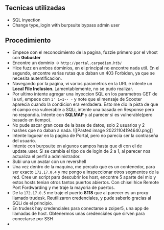 ## Tecnicas utilizadas
- SQL inyection
- Change type_login with burpsuite bypass admin user
## Procedimiento
- Empece con el reconocimiento de la pagina, fuzzie primero por el vhost con **Gobuster**
- Encontre un dominio -> ``http://portal.carpediem.htb/``
- Hice fuzz en ambos dominios, en el principal no encontre nada util. En el segundo, encontre varias rutas que daban un 403 Forbiden, ya que se necesita autentificacion.
- Navegando por la pagina, vi varios parametros en la URL e intente un **Local File Inclusion**. Lamentablemente, no se pudo realizar.
- Por ultimo intente agregar una inyeccion SQL en los parametros GET de la url, empece con ``1' 1=1-- -`` y note que el mensaje de Scooter aparecia cuando la condicion era verdadera. Esto me dio la pista de que el campo era vulnerable a SQLi, intente una basada en Response pero no respondia. Intente con **SQLMAP** y al parecer si es vulnerable(pero basado en tiempo).
- No pude sacar gran cosa de la base de datos, solo 2 usuarios y 2 hashes que no daban a nada.
![[Pasted image 20221104194640.png]]
- Intente loguear en la pagina de Portal, pero no parecia ser la contraseña del usuario. 
- Intente con burpsuite en algunos campos hasta que di con el de update_user. Si se cambia el tipo de de login de 2 a 1, al parecer nos actualiza el perfil a administrador.
- Subi una un avatar con un revershell 
- Una vez dentro de la maquina, me percato que es un contenedor, para ser exacto `172.17.0.4` y me pongo a inspeccionar otros segmentos de la red. Cree un script para descubrir los host, encontre 5 aparte del mio y estos hosts tenian otros tantos puertos abiertos. Con chisel hice Remote Port Fordwarding y me traje la mayoria de puertos.
- De la ``172.17.0.5`` me traje el puerto **8118** que al parecer es un proxy llamado trudesk. Reutilizaron credenciales, y pude saberlo gracias al SQLi de el principio.
- En trudesk hay credenciales para conectarse a zoiper5, una app de llamadas de host. Obtenermos unas credenciales que sirven para conectarse por SSH
- 